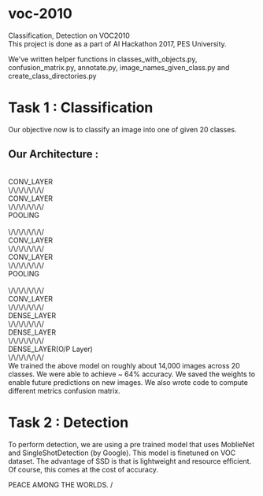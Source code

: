 # voc-2010
Classification, Detection on VOC2010
<br>
This project is done as a part of AI Hackathon 2017, PES University.
<br>

We've written helper functions in classes_with_objects.py, confusion_matrix.py, annotate.py, image_names_given_class.py and create_class_directories.py
# Task 1 : Classification
Our objective now is to classify an image into one of given 20 classes.

## Our Architecture :<br>

<br>
CONV_LAYER<br>
\/\/\/\/\/\/\/<br>
CONV_LAYER<br>
\/\/\/\/\/\/\/<br>
POOLING<br><br>
\/\/\/\/\/\/\/<br>
CONV_LAYER<br>
\/\/\/\/\/\/\/<br>
CONV_LAYER<br>
\/\/\/\/\/\/\/<br>
POOLING<br><br>
\/\/\/\/\/\/\/<br>
CONV_LAYER<br>
\/\/\/\/\/\/\/<br>
DENSE_LAYER<br>
\/\/\/\/\/\/\/<br>
DENSE_LAYER<br>
\/\/\/\/\/\/\/<br>
DENSE_LAYER(O/P Layer)<br>
\/\/\/\/\/\/\/<br>
We trained the above model on roughly about 14,000 images across 20 classes. We were able to achieve ~ 64% accuracy. We saved the weights to enable future predictions on new images. We also wrote code to compute different metrics confusion matrix.<br>


# Task 2 : Detection
To perform detection, we are using a pre trained model that uses MoblieNet and SingleShotDetection (by Google). This model is finetuned on VOC dataset. The advantage of SSD is that is lightweight and resource efficient. Of course, this comes at the cost of accuracy.

PEACE AMONG THE WORLDS. \/  
